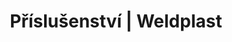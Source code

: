 ---
Filename: "prislusenstvo?pg=2"
Link: "file:/Users/vinayakpatel/Downloads/www.weldplast.cz/produkty/prislusenstvo%3Fpg=2"
product_name: "null"
product_id: "null"
title: "Příslušenství | Weldplast"
product_desc: ""
product_specs: ""
product_downloads: ""
href: ""
p_desc_2: ""
accessories: ""
similar_products: ""
---